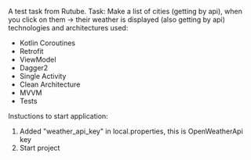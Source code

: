 A test task from Rutube. Task: Make a list of cities (getting by api), when you click on them -> their weather is displayed (also getting by api)
technologies and architectures used:
- Kotlin Coroutines
- Retrofit
- ViewModel
- Dagger2
- Single Activity
- Clean Architecture
- MVVM
- Tests


Instuctions to start application:
1) Added "weather_api_key" in local.properties, this is OpenWeatherApi key
2) Start project
